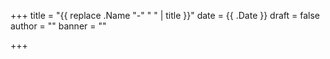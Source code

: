 +++
title = "{{ replace .Name "-" " " | title }}"
date = {{ .Date }}
draft = false
author = ""
banner = ""

+++
